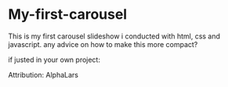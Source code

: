 # My-first-carousel
This is my first carousel slideshow i conducted with html, css and javascript. any advice on how to make this more compact?


if justed in your own project:

Attribution: AlphaLars
